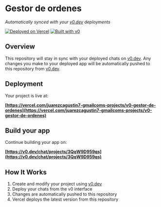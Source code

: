 # Gestor de ordenes

*Automatically synced with your [v0.dev](https://v0.dev) deployments*

[![Deployed on Vercel](https://img.shields.io/badge/Deployed%20on-Vercel-black?style=for-the-badge&logo=vercel)](https://vercel.com/juarezcagustin7-gmailcoms-projects/v0-gestor-de-ordenes)
[![Built with v0](https://img.shields.io/badge/Built%20with-v0.dev-black?style=for-the-badge)](https://v0.dev/chat/projects/3QqW9D959qs)

## Overview

This repository will stay in sync with your deployed chats on [v0.dev](https://v0.dev).
Any changes you make to your deployed app will be automatically pushed to this repository from [v0.dev](https://v0.dev).

## Deployment

Your project is live at:

**[https://vercel.com/juarezcagustin7-gmailcoms-projects/v0-gestor-de-ordenes](https://vercel.com/juarezcagustin7-gmailcoms-projects/v0-gestor-de-ordenes)**

## Build your app

Continue building your app on:

**[https://v0.dev/chat/projects/3QqW9D959qs](https://v0.dev/chat/projects/3QqW9D959qs)**

## How It Works

1. Create and modify your project using [v0.dev](https://v0.dev)
2. Deploy your chats from the v0 interface
3. Changes are automatically pushed to this repository
4. Vercel deploys the latest version from this repository
